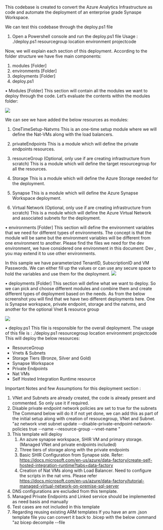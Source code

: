 
This codebase is created to convert the Azure Analytics Infrastructure as code and automate the deployment of an enterprise grade Synaspe Workspace.

We can test this codebase through the deploy.ps1 file
1. Open a Powershell console and run the deploy.ps1 file
Usage : ./deploy.ps1 resourcegroup location environment projectcode

Now, we will explain each section of this deployment.
According to the folder structure we have five main components:
1.	modules [Folder]
2.	environments [Folder]
3.	deployments [Folder]
4.	deploy.ps1

•	Modules [Folder]
This section will contain all the modules we want to deploy through the code. Let’s evaluate the contents within the modules folder:

<img src="https://dev.azure.com/ssamadda/9babd695-135e-422b-986d-28bdea4cd910/_apis/git/repositories/341b468b-4b8e-4141-8923-3584866cc2e5/items?path=/Images/modulestructure.jpg&versionDescriptor%5BversionOptions%5D=0&versionDescriptor%5BversionType%5D=0&versionDescriptor%5Bversion%5D=BicepTemplate&resolveLfs=true&%24format=octetStream&api-version=5.0"/>  

We can see we have added the below resources as modules:
1.	OneTimeSetup-Natvms
This is an one-time setup module where we will define the Nat-VMs along with the load balancers. 
 
2.	privateEndpoints
This is a module which will define the private endpoints resources. 
 
3.	resourceGroup (Optional, only use if are creating infrastructure from scratch) 
This is a module which will define the target resourcegroup for all the resources. 
 
4.	Storage
This is a module which will define the Azure Storage needed for the deployment. 
 
5.	Synapse
This is a module which will define the Azure Synapse Workspace deployment. 
 
6.	Virtual Network (Optional, only use if are creating infrastructure from scratch)
This is a module which will define the Azure Virtual Network and associated subnets for the deployment. 
 
•	environments [Folder]
This section will define the environment variables that we need for different types of environments. The concept is that the module will be same but the environment variables will be different from one environment to another. Please find the files we need for the dev environment, we have considered one environment in this document: Dev , you may extend it to use other environments.

In this sample we have parameterized TenantID, SubscriptionID and VM Passwords. We can either fill up the values or can use any secure space to hold the variables and use them for the deployment.
<img src="https://dev.azure.com/ssamadda/9babd695-135e-422b-986d-28bdea4cd910/_apis/git/repositories/341b468b-4b8e-4141-8923-3584866cc2e5/items?path=/Images/environmentStructure.jpg&versionDescriptor%5BversionOptions%5D=0&versionDescriptor%5BversionType%5D=0&versionDescriptor%5Bversion%5D=BicepTemplate&resolveLfs=true&%24format=octetStream&api-version=5.0"/>  

•	deployments [Folder]
This section will define what we want to deploy. So we can pick and choose different modules and combine them and create different types of deployment based on the needs. As from the below screenshot you will find that we have two different deployments here. One is Synapse workspace, private endpoint, storage and the natvms, and another for the optional Vnet & resource group

<img src="https://dev.azure.com/ssamadda/9babd695-135e-422b-986d-28bdea4cd910/_apis/git/repositories/341b468b-4b8e-4141-8923-3584866cc2e5/items?path=/Images/deploymentStructure.jpg&versionDescriptor%5BversionOptions%5D=0&versionDescriptor%5BversionType%5D=0&versionDescriptor%5Bversion%5D=BicepTemplate&resolveLfs=true&%24format=octetStream&api-version=5.0"/>  

•	deploy.ps1
This file is responsible for the overall deployment. The usage of this file is :  ./deploy.ps1 resourcegroup location environment projectcode
This will deploy the below resources:
-	ResourceGroup
-	Vnets & Subnets
-	Storage Tiers (Bronze, Silver and Gold)
-	Synapse Workspace
-	Private Endpoints
-	Nat VMs
-	Self Hosted Integration Runtime resource
 
Important Notes and few Assumptions for this deployment section : 
1. VNet and Subnets are already created, the code is already present and commented. So only use it if required.
2. Disable private endpoint network policies are set to true for the subnets    
    The Command below will do it if not yet done, we can add this as part of the initial setup along with creation of resoucegroup, VNet and Subnet.    
    "az network vnet subnet update --disable-private-endpoint-network-policies true --name <pesubnet name> --resource-group <resourcegroup name> --vnet-name <vnet name>"
3. This template will deploy 
    1. An azure synapse workspace, SHIR VM and primary storage. (Managed VNet and private endpoints included)
    2. Three tiers of storage along with the private endpoints
    3. Basic SHIR Configuration from Synapse side. Refer: https://docs.microsoft.com/en-us/azure/data-factory/create-self-hosted-integration-runtime?tabs=data-factory 
    4. Creation of Nat VMs along with Load Balancer. Need to configure the scripts in the nat vms. Please refer https://docs.microsoft.com/en-us/azure/data-factory/tutorial-managed-virtual-network-on-premise-sql-server 
4. DNS configurations are excluded from this template.
5. Managed Private Endpoints and Linked service should be implemented as need basis and manually
6. Test cases are not included in this template
7. Regarding reusing existing ARM templates
    If you have an arm .json template file you can convert it back to .bicep with the below command
    "az bicep decompile --file <template name>.json"
    please refer this for further reference.

Pricing Calculator for the above deployed resources : [https://azure.microsoft.com/en-us/pricing/calculator/Synapse%20ESLZ](https://azure.com/e/2bedfc1bc49c41ca95a6196f393065dd)
